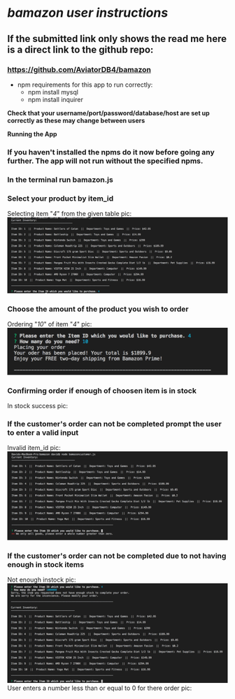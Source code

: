 #  *bamazon user instructions*
## If the submitted link only  shows the read me here is a direct link to the github repo:
### https://github.com/AviatorDB4/bamazon
* npm requirements for this app to run correctly:
  * npm install mysql
  * npm install inquirer
  
**Check that your username/port/password/database/host are set up correctly as these may change between users**

**Running the App**
### If you haven't installed the npms do it now before going any further. The app will not run without the specified npms.


### In the terminal run bamazon.js
 

### Select your product by item_id
 Selecting item "*4*" from the given table pic:
 ![alt text](https://github.com/AviatorDB4/bamazon/blob/master/images/Screen%20Shot%202018-10-16%20at%2012.39.46%20AM.png)
### Choose the amount of the product you wish to order
 Ordering "*10*" of item "*4*" pic:
 ![alt text](https://github.com/AviatorDB4/bamazon/blob/master/images/Screen%20Shot%202018-10-16%20at%2012.40.35%20AM.png)

### Confirming order if enough of choosen item is in stock
 In stock success pic:

### If the customer's order can not be completed prompt the user to enter a valid input
 Invalid item_id pic:
![alt text](https://github.com/AviatorDB4/bamazon/blob/master/images/Screen%20Shot%202018-10-16%20at%2012.41.25%20AM.png)
 
### If the customer's order can not be completed due to not having enough in stock items
 Not enough instock pic:
![alt text](https://github.com/AviatorDB4/bamazon/blob/master/images/Screen%20Shot%202018-10-16%20at%2012.42.13%20AM.png)
 User enters a number less than or equal to 0 for there order pic:
